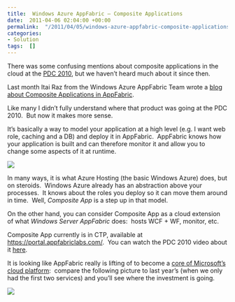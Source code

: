 ```yaml
---
title:  Windows Azure AppFabric – Composite Applications
date:  2011-04-06 02:04:00 +00:00
permalink:  "/2011/04/05/windows-azure-appfabric-composite-applications/"
categories:
- Solution
tags:  []
---
```

<p>There was some confusing mentions about composite applications in the cloud at the <a href="http://vincentlauzon.wordpress.com/2010/10/28/pdc-2010-keynotes/">PDC 2010</a>, but we haven’t heard much about it since then.</p>  <p>Last month Itai Raz from the Windows Azure AppFabric Team wrote a <a href="http://blogs.msdn.com/b/windowsazureappfabric/archive/2011/03/10/introduction-to-windows-azure-appfabric-blog-posts-series-part-4-building-composite-applications.aspx">blog about Composite Applications in AppFabric</a>.</p>  <p>Like many I didn’t fully understand where that product was going at the PDC 2010.&#160; But now it makes more sense.</p>  <p>It’s basically a way to model your application at a high level (e.g. I want web role, caching and a DB) and deploy it in AppFabric.&#160; AppFabric knows how your application is built and can therefore monitor it and allow you to change some aspects of it at runtime.</p>  <p><img border="0" src="http://blogs.msdn.com/resized-image.ashx/__size/550x0/__key/CommunityServer-Blogs-Components-WeblogFiles/00-00-01-12-07/3652.Comp-App-Dev-Experience.png" /></p>  <p>In many ways, it is what Azure Hosting (the basic Windows Azure) does, but on steroids.&#160; Windows Azure already has an abstraction above your processes.&#160; It knows about the roles you deploy so it can move them around in time.&#160; Well, <em>Composite App</em> is a step up in that model.</p>  <p>On the other hand, you can consider Composite App as a cloud extension of what <em>Windows Server AppFabric</em> does:&#160; hosts WCF + WF, monitor, etc.</p>  <p>Composite App currently is in CTP, available at <a title="https://portal.appfabriclabs.com/" href="https://portal.appfabriclabs.com/">https://portal.appfabriclabs.com/</a>.&#160; You can watch the PDC 2010 video about it <a href="http://channel9.msdn.com/Events/PDC/PDC10/CS04">here</a>.</p>  <p>It is looking like AppFabric really is lifting of to become a <a href="http://vincentlauzon.wordpress.com/2010/11/30/gartner-on-windows-azure-appfabric-a-strategic-core-of-microsofts-cloud-platform/">core of Microsoft’s cloud platform</a>:&#160; compare the following picture to last year’s (when we only had the first two services) and you’ll see where the investment is going.</p>  <p><img src="http://blogs.msdn.com/resized-image.ashx/__size/550x0/__key/CommunityServer-Blogs-Components-WeblogFiles/00-00-01-12-07/1488.appfabric-services.png" /></p>